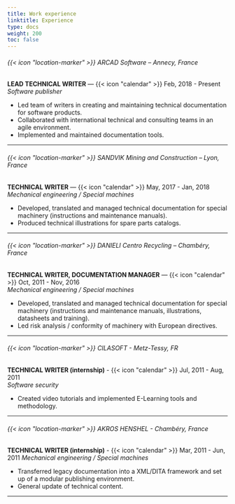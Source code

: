 ```yaml
---
title: Work experience
linktitle: Experience
type: docs
weight: 200
toc: false
---
```




###### {{< icon "location-marker" >}} ARCAD Software – Annecy, France

**LEAD TECHNICAL WRITER** — {{< icon "calendar" >}} Feb, 2018 - Present  
*Software publisher*  
* Led team of writers in creating and maintaining technical documentation for software products.
* Collaborated with international technical and consulting teams in an agile environment.
* Implemented and maintained documentation tools.
----------

###### {{< icon "location-marker" >}} SANDVIK Mining and Construction – Lyon, France

**TECHNICAL WRITER** — {{< icon "calendar" >}} May, 2017 - Jan, 2018  
*Mechanical engineering / Special machines*  
* Developed, translated and managed technical documentation for special machinery (instructions and maintenance manuals).  
* Produced technical illustrations for spare parts catalogs.
----------

###### {{< icon "location-marker" >}} DANIELI Centro Recycling – Chambéry, France

**TECHNICAL WRITER, DOCUMENTATION MANAGER** — {{< icon "calendar" >}} Oct, 2011 - Nov, 2016  
*Mechanical engineering / Special machines*
* Developed, translated and managed technical documentation for special machinery (instructions and maintenance manuals, illustrations, datasheets and training).
* Led risk analysis / conformity of machinery with European directives.
----------

###### {{< icon "location-marker" >}} CILASOFT - Metz-Tessy, FR

**TECHNICAL WRITER (internship)** - {{< icon "calendar" >}} Jul, 2011 - Aug, 2011  
*Software security*
* Created video tutorials and implemented E-Learning tools and methodology.  
----------

###### {{< icon "location-marker" >}} AKROS HENSHEL - Chambéry, France

**TECHNICAL WRITER (internship)** - {{< icon "calendar" >}} Mar, 2011 - Jun, 2011
*Mechanical engineering / Special machines*
* Transferred legacy documentation into a XML/DITA framework and set up of a modular publishing environment.
* General update of technical content.
----------